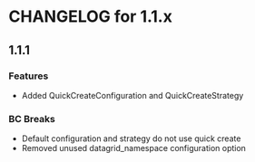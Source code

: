 CHANGELOG for 1.1.x
===================

1.1.1
-----

### Features

- Added QuickCreateConfiguration and QuickCreateStrategy

### BC Breaks

- Default configuration and strategy do not use quick create
- Removed unused datagrid_namespace configuration option

